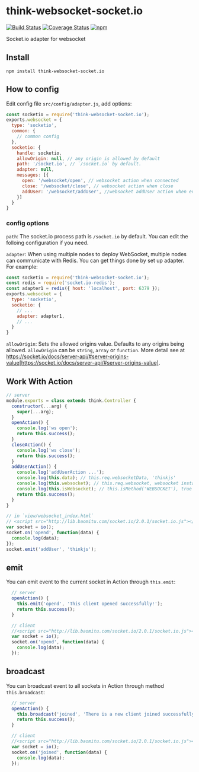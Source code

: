 # think-websocket-socket.io
[![Build Status](https://travis-ci.org/thinkjs/think-websocket-socket.io.svg?branch=master)](https://travis-ci.org/thinkjs/think-websocket-socket.io)
[![Coverage Status](https://coveralls.io/repos/github/thinkjs/think-websocket-socket.io/badge.svg?branch=master)](https://coveralls.io/github/thinkjs/think-websocket-socket.io?branch=master)
[![npm](https://img.shields.io/npm/v/think-websocket-socket.io.svg?style=flat-square)](https://www.npmjs.com/package/think-websocket-socket.io)

Socket.io adapter for websocket

## Install

```
npm install think-websocket-socket.io
```

## How to config

Edit config file `src/config/adapter.js`, add options:

```js
const socketio = require('think-websocket-socket.io');
exports.websocket = {
  type: 'socketio',
  common: {
    // common config
  },
  socketio: {
    handle: socketio,
    allowOrigin: null, // any origin is allowed by default
    path: '/socket.io', // `/socket.io` by default.
    adapter: null,
    messages: [{
      open: '/websocket/open', // websocket action when connected
      close: '/websocket/close', // websocket action when close
      addUser: '/websocket/addUser', //websocket addUser action when event is addUser
    }]
  }
}
```

### config options

`path`: The socket.io process path is `/socket.io` by default. You can edit the folloing configuration if you need.

`adapter`: When using multiple nodes to deploy WebSocket, multiple nodes can communicate with Redis. You can get things done by set up adapter. For example:

```js
const socketio = require('think-websocket-socket.io');
const redis = require('socket.io-redis');
const adapter1 = redis({ host: 'localhost', port: 6379 });
exports.websocket = {
  type: 'socketio',
  socketio: {
    // ...
    adapter: adapter1,
    // ...
  }
}
```

`allowOrigin`: Sets the allowed origins value. Defaults to any origins being allowed. `allowOrigin` can be `string`, `array` or `function`. More detail see at https://socket.io/docs/server-api/#server-origins-value[https://socket.io/docs/server-api/#server-origins-value].

## Work With Action

```js
// server
module.exports = class extends think.Controller {
  constructor(...arg) {
    super(...arg);
  }
  openAction() {
    console.log('ws open');
    return this.success();
  }
  closeAction() {
    console.log('ws close');
    return this.success();
  }
  addUserAction() {
    console.log('addUserAction ...');
    console.log(this.data); // this.req.websocketData, 'thinkjs'
    console.log(this.websocket); // this.req.websocket, websocket instance
    console.log(this.isWebsocket); // this.isMethod('WEBSOCKET'), true
    return this.success();
  }
}

// in `view/websocket_index.html`
// <script src="http://lib.baomitu.com/socket.io/2.0.1/socket.io.js"></script>
var socket = io();
socket.on('opend', function(data) {
  console.log(data);
});
socket.emit('addUser', 'thinkjs');
```

## emit

You can emit event to the current socket in Action through `this.emit`:

```js
  // server
  openAction() {
    this.emit('opend', 'This client opened successfully!');
    return this.success();
  }

  // client
  //<script src="http://lib.baomitu.com/socket.io/2.0.1/socket.io.js"></script>
  var socket = io();
  socket.on('opend', function(data) {
    console.log(data);
  });
```

## broadcast

You can broadcast event to all sockets in Action through method `this.broadcast`:

```js
  // server
  openAction() {
    this.broadcast('joined', 'There is a new client joined successfully!');
    return this.success();
  }

  // client
  //<script src="http://lib.baomitu.com/socket.io/2.0.1/socket.io.js"></script>
  var socket = io();
  socket.on('joined', function(data) {
    console.log(data);
  });
```

